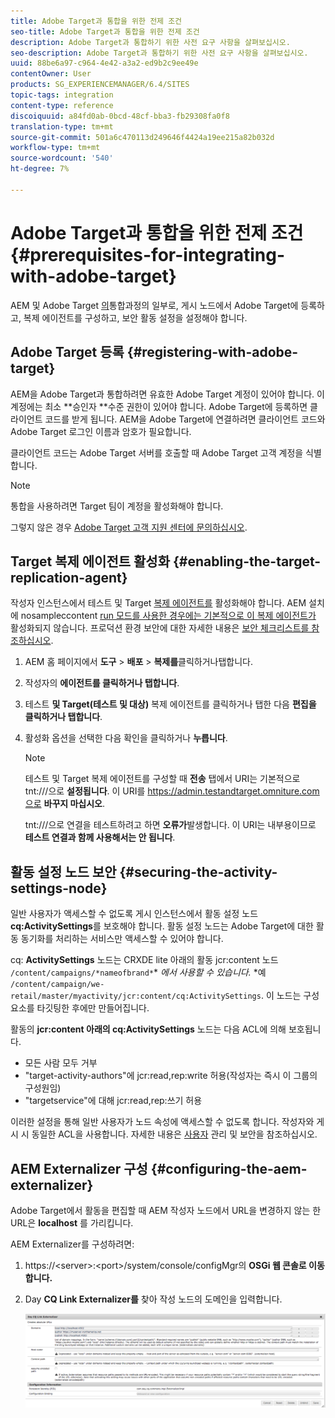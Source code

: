 ```yaml
---
title: Adobe Target과 통합을 위한 전제 조건
seo-title: Adobe Target과 통합을 위한 전제 조건
description: Adobe Target과 통합하기 위한 사전 요구 사항을 살펴보십시오.
seo-description: Adobe Target과 통합하기 위한 사전 요구 사항을 살펴보십시오.
uuid: 88be6a97-c964-4e42-a3a2-ed9b2c9ee49e
contentOwner: User
products: SG_EXPERIENCEMANAGER/6.4/SITES
topic-tags: integration
content-type: reference
discoiquuid: a84fd0ab-0bcd-48cf-bba3-fb29308fa0f8
translation-type: tm+mt
source-git-commit: 501a6c470113d249646f4424a19ee215a82b032d
workflow-type: tm+mt
source-wordcount: '540'
ht-degree: 7%

---
```



# Adobe Target과 통합을 위한 전제 조건{#prerequisites-for-integrating-with-adobe-target}

AEM 및 Adobe Target [의](/help/sites-administering/target.md)통합과정의 일부로, 게시 노드에서 Adobe Target에 등록하고, 복제 에이전트를 구성하고, 보안 활동 설정을 설정해야 합니다.

## Adobe Target 등록 {#registering-with-adobe-target}

AEM을 Adobe Target과 통합하려면 유효한 Adobe Target 계정이 있어야 합니다. 이 계정에는 최소 **승인자 **수준 권한이 있어야 합니다. Adobe Target에 등록하면 클라이언트 코드를 받게 됩니다. AEM을 Adobe Target에 연결하려면 클라이언트 코드와 Adobe Target 로그인 이름과 암호가 필요합니다.

클라이언트 코드는 Adobe Target 서버를 호출할 때 Adobe Target 고객 계정을 식별합니다.

>[!NOTE]
>
>통합을 사용하려면 Target 팀이 계정을 활성화해야 합니다.
>
>
>그렇지 않은 경우 [Adobe Target 고객 지원 센터에 문의하십시오](https://docs.adobe.com/content/help/en/target/using/cmp-resources-and-contact-information.html).

## Target 복제 에이전트 활성화 {#enabling-the-target-replication-agent}

작성자 인스턴스에서 테스트 및 Target [복제 에이전트를](/help/sites-deploying/replication.md) 활성화해야 합니다. AEM 설치에 nosampleccontent [run 모드를 사용한 경우에는 기본적으로 이 복제 에이전트가](/help/sites-deploying/configure-runmodes.md#using-samplecontent-and-nosamplecontent) 활성화되지 않습니다. 프로덕션 환경 보안에 대한 자세한 내용은 [보안 체크리스트를 참조하십시오](/help/sites-administering/security-checklist.md).

1. AEM 홈 페이지에서 **도구** > **배포** > **복제를**&#x200B;클릭하거나탭합니다.
1. 작성자의 **에이전트를 클릭하거나 탭합니다**.
1. 테스트 **및 Target(테스트 및 대상)** 복제 에이전트를 클릭하거나 탭한 다음 **편집을 클릭하거나 탭합니다**.
1. 활성화 옵션을 선택한 다음 확인을 클릭하거나 **누릅니다**.

   >[!NOTE]
   >
   >테스트 및 Target 복제 에이전트를 구성할 때 **전송** 탭에서 URI는 기본적으로 tnt:///으로 **설정됩니다**. 이 URI를 https://admin.testandtarget.omniture.com으로 **바꾸지 마십시오**.
   >
   >tnt:///으로 연결을 테스트하려고 하면 **오류가**&#x200B;발생합니다. 이 URI는 내부용이므로 **테스트 연결과 함께 사용해서는 안 됩니다**.

## 활동 설정 노드 보안 {#securing-the-activity-settings-node}

일반 사용자가 액세스할 수 없도록 게시 인스턴스에서 활동 설정 노드 **cq:ActivitySettings**&#x200B;를 보호해야 합니다. 활동 설정 노드는 Adobe Target에 대한 활동 동기화를 처리하는 서비스만 액세스할 수 있어야 합니다.

cq: **ActivitySettings** 노드는 CRXDE lite 아래의 활동 jcr:content 노드 `/content/campaigns/*nameofbrand*`* *에서 사용할 수 있습니다.* *예 `/content/campaign/we-retail/master/myactivity/jcr:content/cq:ActivitySettings`. 이 노드는 구성 요소를 타깃팅한 후에만 만들어집니다.

활동의 **jcr:content 아래의 cq:ActivitySettings** 노드는 다음 ACL에 의해 보호됩니다.

* 모든 사람 모두 거부
* &quot;target-activity-authors&quot;에 jcr:read,rep:write 허용(작성자는 즉시 이 그룹의 구성원임)
* &quot;targetservice&quot;에 대해 jcr:read,rep:쓰기 허용

이러한 설정을 통해 일반 사용자가 노드 속성에 액세스할 수 없도록 합니다. 작성자와 게시 시 동일한 ACL을 사용합니다. 자세한 내용은 [사용자](/help/sites-administering/security.md) 관리 및 보안을 참조하십시오.

## AEM Externalizer 구성 {#configuring-the-aem-externalizer}

Adobe Target에서 활동을 편집할 때 AEM 작성자 노드에서 URL을 변경하지 않는 한 URL은 **localhost** 를 가리킵니다.

AEM Externalizer를 구성하려면:

1. https://&lt;server>:&lt;port>/system/console/configMgr의 **OSGi 웹 콘솔로 이동합니다.**
1. Day **CQ Link Externalizer를** 찾아 작성 노드의 도메인을 입력합니다.

   ![chlimage_1-120](assets/chlimage_1-120.png)

